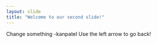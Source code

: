 ```yaml
---
layout: slide
title: "Welcome to our second slide!"
---
```

Change something -kanpatel
Use the left arrow to go back!
